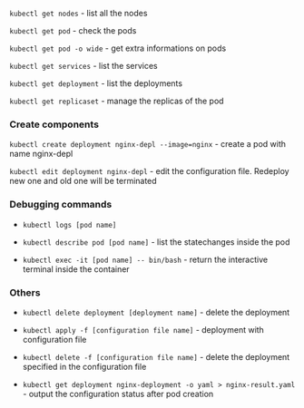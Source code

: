 `kubectl get nodes` - list all the nodes

`kubectl get pod` - check the pods

`kubectl get pod -o wide` - get extra informations on pods

`kubectl get services` - list the services

`kubectl get deployment` - list the deployments

`kubectl get replicaset` - manage the replicas of the pod

### Create components

`kubectl create deployment nginx-depl --image=nginx` - create a pod with name nginx-depl

`kubectl edit deployment nginx-depl` - edit the configuration file. Redeploy new one and old one will be terminated

### Debugging commands

- `kubectl logs [pod name]`

- `kubectl describe pod [pod name]` - list the statechanges inside the pod

- `kubectl exec -it [pod name] -- bin/bash` - return the interactive terminal inside the container

### Others

- `kubectl delete deployment [deployment name]` - delete the deployment

- `kubectl apply -f [configuration file name]` - deployment with configuration file

- `kubectl delete -f [configuration file name]` - delete the deployment specified in the configuration file

- `kubectl get deployment nginx-deployment -o yaml > nginx-result.yaml` - output the configuration status after pod creation
